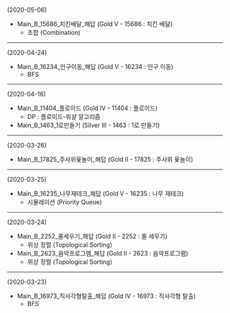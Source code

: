 (2020-05-06)
- Main_B_15686_치킨배달_해답 (Gold V - 15686 : 치킨 배달)
  - 조합 (Combination)
---
(2020-04-24)
- Main_B_16234_인구이동_해답 (Gold V - 16234 : 인구 이동)
  - BFS
---
(2020-04-16)
- Main_B_11404_플로이드 (Gold IV - 11404 : 플로이드)
  - DP : 플로이드-워샬 알고리즘
- Main_B_1463_1로만들기 (Silver III - 1463 : 1로 만들기)
---
(2020-03-26)
- Main_B_17825_주사위윷놀이_해답 (Gold II - 17825 : 주사위 윷놀이)
---
(2020-03-25)
- Main_B_16235_나무재테크_해답 (Gold V - 16235 : 나무 재테크)
  - 시뮬레이션 (Priority Queue)
---
(2020-03-24)
- Main_B_2252_줄세우기_해답 (Gold II - 2252 : 줄 세우기)
  - 위상 정렬 (Topological Sorting)
- Main_B_2623_음악프로그램_해답 (Gold II - 2623 : 음악프로그램)
  - 위상 정렬 (Topological Sorting)
---
(2020-03-23)
- Main_B_16973_직사각형탈출_해답 (Gold IV - 16973 : 직사각형 탈출)
  - BFS
